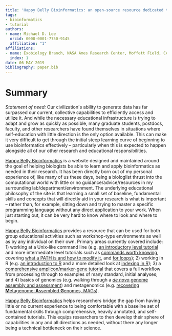 ```yaml
---
title: 'Happy Belly Bioinformatics: an open-source resource dedicated to helping biologists utilize bioinformatics'
tags:
- bioinformatics
- tutorial
authors:
- name: Michael D. Lee
  orcid: 0000-0001-7750-9145
  affiliation: "1"
affiliations:
- name: Exobiology Branch, NASA Ames Research Center, Moffett Field, CA, USA
  index: 1
date: 06 MAY 2019
bibliography: paper.bib
---
```


# Summary
*Statement of need:* Our civilization's ability to generate data has far surpassed our current, collective capabilities to efficiently access and utilize it. And while the necessary educational infrastructure is trying to adapt and grow as quickly as possible, many graduate students, postdocs, faculty, and other researchers have found themselves in situations where self-education with little direction is the only option available. This can make it very difficult to get through the initial steep learning curve of beginning to use bioinformatics effectively – particularly when this is expected to happen alongside all of our other research and educational responsibilities.  

[Happy Belly Bioinformatics](https://astrobiomike.github.io/) is a website designed and maintained around the goal of helping biologists be able to learn and apply bioinformatics as needed in their research. It has been directly born out of my personal experience of, like many of us these days, being a biologlist thrust into the computational world with little or no guidance/advice/resources in my surrounding lab/department/environment. The underlying educational philosophy of the site is that learning a small set of baseline, fundamental skills and concepts that will directly aid in your research is what is important – rather than, for example, sitting down and trying to master a specific programming language without any direct application to your work. When just starting out, it can be very hard to know where to look and where to begin. 

[Happy Belly Bioinformatics](https://astrobiomike.github.io/) provides a resource that can be used for both group educational activities such as workshop-type environments as well as by any individual on their own. Primary areas currently covered include: 1) working at a Unix-like command line (e.g. [an introductory level tutorial](https://astrobiomike.github.io/bash/bash_intro_binder) and more intermediate level tutorials such as [commands worth knowing](https://astrobiomike.github.io/bash/six_commands), covering [what a PATH is and how to modify it](https://astrobiomike.github.io/bash/modifying_your_path), and [for loops](https://astrobiomike.github.io/bash/for_loops)); 2) working in R (e.g. [an introduction to R](https://astrobiomike.github.io/R/basics) and a more detailed look at [indexing in R](https://astrobiomike.github.io/R/more_indexing)); 3) a [comprehensive amplicon/marker-gene tutorial](https://astrobiomike.github.io/amplicon/dada2_workflow_ex) that covers a full workflow from processing through to examples of many standard, initial analyses; and 4) basics of genomics (e.g. walking through a [*de novo* genome assembly and assessment](https://astrobiomike.github.io/genomics/de_novo_assembly)) and metagenomics (e.g. [recovering **M**etagenome-**A**ssembled **G**enomes, MAGs](https://astrobiomike.github.io/genomics/metagen_anvio)).  

[Happy Belly Bioinformatics](https://astrobiomike.github.io/) helps researchers bridge the gap from having little or no current experience to being comfortable with a baseline set of fundamental skills through comprehensive, heavily annotated, and self-contained tutorials. This equips researchers to then develop their sphere of capabilities in any and all directions as needed, without there any longer being a technical bottleneck on their science.  


